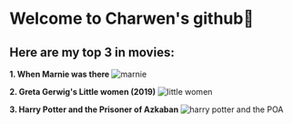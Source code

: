 # Welcome to Charwen's github🍓
## Here are my top 3 in movies:
**1. When Marnie was there**
     ![marnie](https://m.media-amazon.com/images/M/MV5BZTlmYTJmMWEtNDRhNy00ODc1LTg2OTMtMjk2ODJhNTA4YTE1XkEyXkFqcGdeQXVyMTMxODk2OTU@._V1_FMjpg_UX1000_.jpg)

**2. Greta Gerwig's Little women (2019)**
     ![little women](https://static.wikia.nocookie.net/littlewomen/images/e/e3/Little_Women_2019_Poster.jpg)
     
**3. Harry Potter and the Prisoner of Azkaban**
     ![harry potter and the POA](https://images.moviesanywhere.com/1da041f4db01054fe099a9be01ddb6a2/f981fa35-0a7a-449a-ba99-f54a724ce278.jpg)
